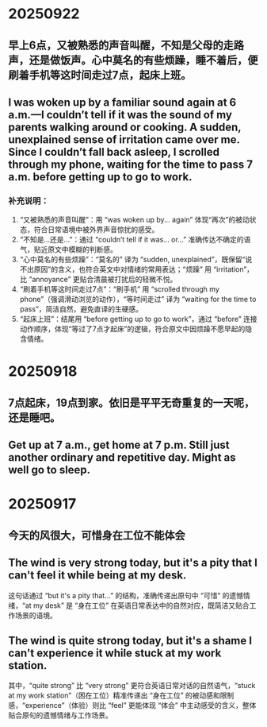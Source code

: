 # 20250922
## 早上6点，又被熟悉的声音叫醒，不知是父母的走路声，还是做饭声。心中莫名的有些烦躁，睡不着后，便刷着手机等这时间走过7点，起床上班。
## I was woken up by a familiar sound again at 6 a.m.—I couldn’t tell if it was the sound of my parents walking around or cooking. A sudden, unexplained sense of irritation came over me. Since I couldn’t fall back asleep, I scrolled through my phone, waiting for the time to pass 7 a.m. before getting up to go to work.

### 补充说明：
1. “又被熟悉的声音叫醒”：用 “was woken up by... again” 体现“再次”的被动状态，符合日常语境中被外界声音惊扰的感受。
2. “不知是...还是...”：通过 “couldn’t tell if it was... or...” 准确传达不确定的语气，贴近原文中模糊的判断感。
3. “心中莫名的有些烦躁”：“莫名的” 译为 “sudden, unexplained”，既保留“说不出原因”的含义，也符合英文中对情绪的常用表达；“烦躁” 用 “irritation”，比 “annoyance” 更贴合清晨被打扰后的轻微不悦。
4. “刷着手机等这时间走过7点”：“刷手机” 用 “scrolled through my phone”（强调滑动浏览的动作），“等时间走过” 译为 “waiting for the time to pass”，简洁自然，避免直译的生硬感。
5. “起床上班”：结尾用 “before getting up to go to work”，通过 “before” 连接动作顺序，体现“等过了7点才起床”的逻辑，符合原文中因烦躁不愿早起的隐含情绪。

# 20250918
## 7点起床，19点到家。依旧是平平无奇重复的一天呢，还是睡吧。
## Get up at 7 a.m., get home at 7 p.m. Still just another ordinary and repetitive day. Might as well go to sleep.

# 20250917
## 今天的风很大，可惜身在工位不能体会

## The wind is very strong today, but it's a pity that I can't feel it while being at my desk.

这句话通过 “but it's a pity that...” 的结构，准确传递出原句中 “可惜” 的遗憾情绪，“at my desk” 是 “身在工位” 在英语日常表达中的自然对应，既简洁又贴合工作场景的语境。

## The wind is quite strong today, but it's a shame I can't experience it while stuck at my work station.
其中，“quite strong” 比 “very strong” 更符合英语日常对话的自然语气，“stuck at my work station”（困在工位）精准传递出 “身在工位” 的被动感和限制感，“experience”（体验）则比 “feel” 更能体现 “体会” 中主动感受的含义，整体贴合原句的遗憾情绪与工作场景。
